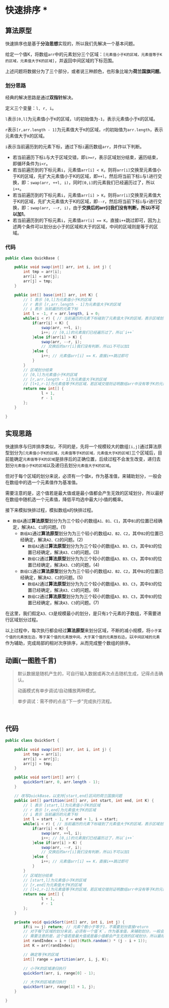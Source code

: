 # 快速排序 *

## 算法原型

快速排序也是基于**分治思想**实现的，所以我们先解决一个基本问题。

给定一个值K，将数组`arr`中的元素划分三个区域：`[元素值小于K的区域，元素值等于K的区域，元素值大于K的区域]`，并返回中间区域的下标范围。

上述问题将数据分为了三个部分，或者说三种颜色，也形象比喻为**荷兰国旗问题**。

### 划分思路

经典的解决思路是通过**双指针**解决。

定义三个变量：`l, r, i`。

`l`表示`[0,l]`为元素值小于`K`的区域，`l`的初始值为`-1`，表示元素值小于`K`的区域。

`r`表示`[r,arr.length - 1]`为元素值大于`K`的区域，`r`的初始值为`arr.length`，表示元素值大于`K`的区域。

`i`表示当前遍历到的元素下标，通过下标`i`遍历数组`arr`，并作以下判断。

- 若当前遍历下标`i`与大于区域交错，即`i>=r`，表示区域划分结束，遍历结束，即循环条件为`i<r`。
- 若当前遍历到的下标元素`i`，元素值`arr[i] < K`，则将`arr[i]`交换至元素值小于K的区域，先扩大元素值小于K的区域，即`++l`，然后将当前下标`i`与`l`进行交换，即：`swap(arr, ++l, i)`，同时`[0,i]`的元素我们已经遍历过了，所以`i++`。
- 若当前遍历到的下标元素`i`，元素值`arr[i] > K`，则将`arr[i]`交换至元素值大于K的区域，先扩大元素值大于K的区域，即`--r`，然后将当前下标`i`与`r`进行交换，即：`swap(arr, --r, i)`，由于**交换后的arr[i]我们没有判断，所以i不可以加1**。
- 若当前遍历到的下标元素`i`，元素值`arr[i] == K`，直接`i++`跳过即可，因为上述两个条件可以划分出小于的区域和大于的区域，中间的区域则是等于的区域。

### 代码

```java
public class QuickBase {

    public void swap(int[] arr, int i, int j) {
        int tmp = arr[i];
        arr[i] = arr[j];
        arr[j] = tmp;
    }

    public int[] base(int[] arr, int K) {
        // l 表示 [0,l]为元素值小于K的区域
        // r 表示 [r,arr.length - 1]为元素值大于K的区域
        // i 表示 当前遍历的元素下标
        int l = -1, r = arr.length, i = 0;
        while(i < r) { // 当前遍历的元素下标碰到了元素值大于K的区域，表示区域划分结束
            if(arr[i] < K) {
                swap(arr, ++l, i);
                i++; // [0,i]的元素我们已经遍历过了，所以`i++`
            }else if(arr[i] > K) {
                swap(arr, --r, i);
                // 交换后的arr[i]我们没有判断，所以i不可以加1
            }else {
                i++; // 元素值arr[i] == K，直接i++跳过即可
            }
        }
        // 区域划分结束
        // [0,l]为元素值小于K的区域
        // [r,arr.length - 1]为元素值大于K的区域
        // [l+1,r-1]为元素值等于K的区域，若区域交错则证明数组arr中没有等于K的元素值
        return new int[] {
                l + 1,
                r - 1
        };
    }

}
```

## 实现思路

快速排序与归并排序类似，不同的是，先将一个规模较大的数组`[i,j]`通过算法原型划分为`[元素值小于K的区域，元素值等于K的区域，元素值大于K的区域]`三个区域后，目前能确定`元素值等于K的区域`是排序后的正确位置，后续过程不会发生改变，递归去划分`元素值小于K的区域`以及递归去划分`元素值大于K的区域`。

但对于每个区域的划分来说，必须有一个值`K`，作为基准值，来辅助划分，一般会在数组中的选一个元素值作为基准值。

需要注意的是，这个值若是最大值或是最小值都会产生无效的区域划分，所以最好在数组中随机选一个元素值，降低平均选中最大/小值的概率。

接下来模拟快排过程，模拟数组`A`的快排过程。

- `数组A`通过**算法原型**划分为为三个较小的数组`A1、B1、C1`，其中`B1`的位置已经确定，解决`A1、C1`的问题。(1)
    - `数组A1`通过**算法原型**划分为为三个较小的数组`A2、B2、C2`，其中`B2`的位置已经确定，解决`A2、C2`的问题。(2)
        - `数组A2`通过**算法原型**划分为为三个较小的数组`A3、B3、C3`，其中`B3`的位置已经确定，解决`A3、C3`的问题。(3)
        - `数组C2`通过**算法原型**划分为为三个较小的数组`A3、B3、C3`，其中`B3`的位置已经确定，解决`A3、C3`的问题。(4)
    - `数组C1`通过**算法原型**划分为为三个较小的数组`A2、B2、C2`，其中`B2`的位置已经确定，解决`A2、C2`的问题。(5)
        - `数组A2`通过**算法原型**划分为为三个较小的数组`A3、B3、C3`，其中`B3`的位置已经确定，解决`A3、C3`的问题。(6)
        - `数组C2`通过**算法原型**划分为为三个较小的数组`A3、B3、C3`，其中`B3`的位置已经确定，解决`A3、C3`的问题。(7)

在这里，我们假定`A3、C3`是规模最小的划分，是只有`1`个元素的子数组，不需要进行区域划分过程。

以上过程中，每次执行都会经过**算法原型**来划分区域，不断的减小规模，将`小于某个值的元素放左边，等于某个值的元素放中间，大于某个值的元素放右边`，以`中间区域的元素`作为辅助，完成局部的相对次序排序，从而完成整个数组的排序。

## 动画(一图胜千言)

> 默认数据是随机产生的，可自行输入数据或再次点击随机生成，记得点击确认。
>
> 动画模式有单步调试/自动播放两种模式。
>
> 单步调试：需不停的点击"下一步"完成执行流程。

<br>
<quick-sort />

## 代码

```java
public class QuickSort {

    public void swap(int[] arr, int i, int j) {
        int tmp = arr[i];
        arr[i] = arr[j];
        arr[j] = tmp;
    }

    public void sort(int[] arr) {
        quickSort(arr, 0, arr.length - 1);
    }

    // 改写QuickBase，以支持[start,end]区间的荷兰国旗问题
    public int[] partition(int[] arr, int start, int end, int K) {
        // l 表示 [start,l]为元素值小于K的区域
        // r 表示 [r,end]为元素值大于K的区域
        // i 表示 当前遍历的元素下标
        int l = start - 1, r = end + 1, i = start;
        while(i < r) { // 当前遍历的元素下标碰到了元素值大于K的区域，表示区域划分结束
            if(arr[i] < K) {
                swap(arr, ++l, i);
                i++; // [0,i]的元素我们已经遍历过了，所以`i++`
            }else if(arr[i] > K) {
                swap(arr, --r, i);
                // 交换后的arr[i]我们没有判断，所以i不可以加1
            }else {
                i++; // 元素值arr[i] == K，直接i++跳过即可
            }
        }
        // 区域划分结束
        // [start,l]为元素值小于K的区域
        // [r,end]为元素值大于K的区域
        // [l+1,r-1]为元素值等于K的区域，若区域交错则证明数组arr中没有等于K的元素值
        return new int[] {
                l + 1,
                r - 1
        };
    }

    private void quickSort(int[] arr, int i, int j) {
        if(i >= j) return; // 元素个数小于等于1，不需要划分直接return
        // 对于每个区域的划分来说，必须有一个值`K`，作为基准值，来辅助划分，一般会在数组中的选一个元素值作为基准值。
        // 需要注意的是，这个值若是最大值或是最小值都会产生无效的区域划分，所以最好在数组中随机选一个元素值，降低平均选中最大/小值的概率。
        int randIndex = i + (int)(Math.random() * (j - i + 1));
        int K = arr[randIndex];

        // 确定等于K的区域
        int[] range = partition(arr, i, j, K);

        // 小于K的区域递归执行
        quickSort(arr, i, range[0] - 1);

        // 大于K的区域递归执行
        quickSort(arr, range[1] + 1, j);
    }

}

```